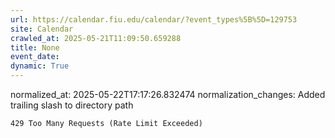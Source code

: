 ```yaml
---
url: https://calendar.fiu.edu/calendar/?event_types%5B%5D=129753
site: Calendar
crawled_at: 2025-05-21T11:09:50.659288
title: None
event_date: 
dynamic: True
---
```

normalized_at: 2025-05-22T17:17:26.832474
normalization_changes: Added trailing slash to directory path

```
429 Too Many Requests (Rate Limit Exceeded)

```

